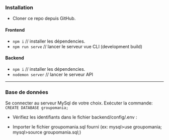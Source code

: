 ### Installation

- Cloner ce repo depuis GitHub.

#### Frontend

* `npm i` // installer les dépendencies.
* `npm run serve` // lancer le serveur vue CLI (development build)

####  Backend

* `npm i` // installer les dépendencies.
* `nodemon server` // lancer le serveur API

---

### Base de données
Se connecter au serveur MySql de votre choix. Exécuter la commande:
`CREATE DATABASE groupomania;`

* Vérifiez les identifiants dans le fichier backend/config/.env :

* Importer le fichier groupomania.sql fourni (ex: mysql>use groupomania;
                                                  mysql>source groupomania.sql;)

